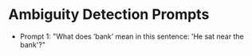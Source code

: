 # Ambiguity Detection Prompts

- Prompt 1: "What does ‘bank’ mean in this sentence: 'He sat near the bank'?"
